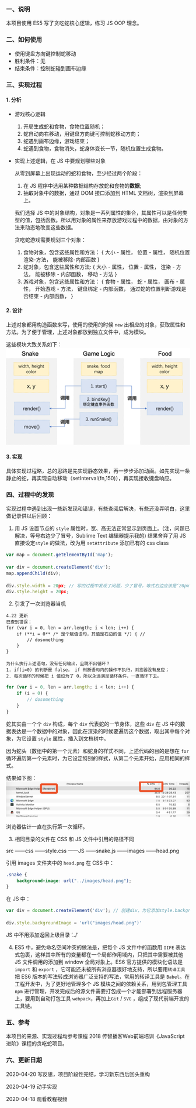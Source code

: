 ### 一、说明

本项目使用 ES5 写了贪吃蛇核心逻辑，练习 JS OOP 理念。

### 二、如何使用
- 使用键盘方向键控制蛇移动
- 胜利条件：无
- 结束条件：控制蛇碰到画布边缘

### 三、实现过程
#### 1. 分析
- 游戏核心逻辑
	1. 开局生成蛇和食物，食物位置随机；
	2. 蛇自动向右移动，用键盘方向键可控制蛇移动方向；
	3. 蛇遇到画布边缘，游戏结束；
	4. 蛇遇到食物，食物消失，蛇身体变长一节，随机位置生成食物。

- 实现上述逻辑，在 JS 中要规划哪些对象

	从零到屏幕上出现运动的蛇和食物，至少经过两个阶段：
	1. 在 JS 程序中选用某种数据结构存放蛇和食物的**数据**;
	2. 抽取对象中的数据，通过 DOM 接口添加到 HTML 文档树，渲染到屏幕上。

	我们选择 JS 中的对象结构，对象是一系列属性的集合，其属性可以是任何类型的值，包括函数。所以用对象的属性来存放游戏过程中的数据，由对象的方法来动态地改变这些数据。

	贪吃蛇游戏需要规划三个对象：
	1. 食物对象，包含这些属性和方法：
		{
			大小 - 属性，
			位置 - 属性，
			随机位置渲染-方法，
			能被移除-内部函数
		}
	2. 蛇对象，包含这些属性和方法:
		{
			大小 - 属性，
			位置 - 属性，
			渲染 - 方法，
			能被移除 - 内部函数，
			移动 - 方法
		}
	3. 游戏对象，包含这些属性和方法：
		{
			食物 - 属性，
			蛇 - 属性，
			画布 - 属性，
			开始游戏 - 方法，
			键盘绑定 - 内部函数，
			通过蛇的位置判断游戏是否结束 - 内部函数，
		}


#### 2. 设计

上述对象都用构造函数来写，使用的使用的时候 `new` 出相应的对象，获取属性和方法。为了便于管理，上述对象都放到独立文件中，成为模块。

这些模块大致关系如下：
![模块关系图](images/modules_of_greedysnake.png)

#### 3. 实现
具体实现过程略，总的思路是先实现静态效果，再一步步添加动画。如先实现一条静止的蛇，再实现自动移动（setInterval(fn,150)），再实现接收键盘响应。


### 四、过程中的发现

实现过程中遇到出现一些新发现和错误，有些查阅后解决，有些还没弄明白，这里做记录供以后回顾：

1. 用 JS 设置节点的 `style` 属性时，宽、高无法正常显示到页面上。(注，问题已解决，等号右边少了冒号，Sublime Text 编辑器提示我的)
结果舍弃了用 JS 直接设定`style` 的做法，改为用 `setAttribute` 添加已有的 css class

```javascript
var map = document.getElementById('map'); 

var div = document.createElement('div'); 
map.appendChild(div);

div.style.width = 20px; // 写的过程中发现了问题，少了冒号，等式右边应该是‘20px’
div.style.height = 20px; 

```

2. 引发了一次浏览器当机
```javascirpt
4.22 更新
已查到错误：
for (var i = 0, len = arr.length; i < len; i++) {
	if (**i = 0** /* 是个赋值语句，其值是右边的值 */) { //
		// dosomething
	}
}

为什么执行上述语句，没有任何输出，且跳不出循环？
1. if(i=0) 的判断是 false， if 判断语句内的操作不执行，浏览器没有反应；
2. 每次循环的时候把 i 值设为了 0，所以永远满足循环条件，一直循环下去。
```

```javascript
for (var i = 0, len = arr.length; i < len; i++) {
	if (i = 0) {
		// dosomething
	}
}
```
蛇其实由一个个 `div` 构成，每个 `div` 代表蛇的一节身体，这些 `div` 在 JS 中的数据表达是一个数据中的对象，因此在渲染的时候要遍历这个数据，取出其中每个对象，为它设置 `style` 属性，插入到文档树中。

因为蛇头（数组中的第一个元素）和蛇身的样式不同，上述代码的目的是想在 `for` 循环遍历第一个元素时，为它设定特别的样式，从第二个元素开始，应用相同的样式。

结果如下图：
![几秒后，风扇吹得跟发动机似得](images/rendering_forever.jpg)

浏览器估计一直在执行第一次循环。



3. 相同目录的文件在 CSS 和 JS 文件中引用的路径不同

src
  ——css
  	——style.css
  ——JS
  	——snake.js
  ——images
  	——head.png

引用 images 文件夹中的 `head.png`
在 CSS 中：
```css
.snake {
	background-image: url("../images/head.png");
}
```

在 JS 中：
```javascript
var div = document.createElement('div'); // 创建div，为它添加style.backgroundImage

div.style.backgroundImage = 'url("images/head.png")'

```

JS 中不用添加返回上级目录 ‘../’

4. ES5 中，避免命名空间冲突的做法是，把每个 JS 文件中的函数用 `IIFE` 表达式包裹，这样其中所有的变量都在一个局部作用域内，只把其中需要被其他 JS 文件调用的添加到 window 全局对象上。ES6 官方提供的模块化语法是 `import` 和 `export` ，它可能还未被所有浏览器很好地支持，所以要用`转译工具`把 ES6 版本的写法转成浏览器广泛支持的写法，常用的转译工具是 `Babel`。在工程开发中，为了更好地管理多个 JS 模块之间的依赖关系，用到包管理工具 `npm` 进行管理，开发完成后的源文件需要打包成一个才能部署到远程服务器上，要用到自动打包工具 `webpack`，再加上`Git` / `SVG` ，组成了现代前端开发的工具链。


### 五、参考
本项目的来源、实现过程均参考课程 2018 传智播客Web前端培训《JavaScript 进阶》课程的贪吃蛇项目。

### 六、更新日期
2020-04-20 写反思，项目阶段性完结，学习新东西后回头重构

2020-04-19 动手实现

2020-04-18 观看教程视频


